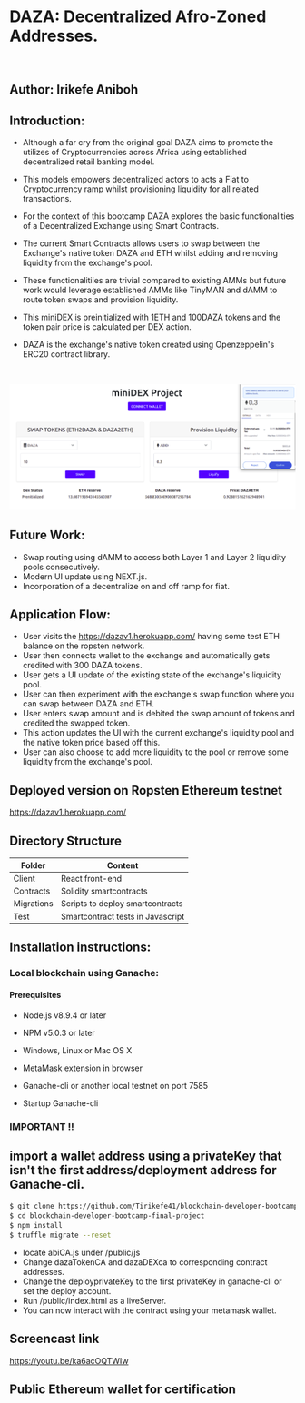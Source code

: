 # DAZA: Decentralized Afro-Zoned Addresses.

<br>

## Author: Irikefe Aniboh

## Introduction:

- Although a far cry from the original goal DAZA aims to promote the utilizes of Cryptocurrencies across Africa using established decentralized retail banking model. 

- This models empowers decentralized actors to acts a Fiat to Cryptocurrency ramp whilst provisioning liquidity for all related transactions.

- For the context of this bootcamp DAZA explores the basic functionalities of a Decentralized Exchange using Smart Contracts.

- The current Smart Contracts allows users to swap between the Exchange's native token DAZA and ETH whilst adding and removing liquidity from the exchange's pool.

- These functionalitiies are trivial compared to existing AMMs but future work would leverage established AMMs like TinyMAN and dAMM to route token swaps and provision liquidity.

- This miniDEX is preinitialized with 1ETH and 100DAZA tokens and the token pair price is calculated per DEX action.

- DAZA is the exchange's native token created using Openzeppelin's ERC20 contract library.


<br>
<p align="center"> 
  <img src="dazadex.png" alt="dazadex" width="700" >
</p>

## Future Work:
-  Swap routing using dAMM to access both Layer 1 and Layer 2 liquidity pools consecutively.
- Modern UI update using NEXT.js.
- Incorporation of a decentralize on and off ramp for fiat.

## Application Flow:

- User visits the https://dazav1.herokuapp.com/ having some test ETH balance on the ropsten network.
- User then connects wallet to the exchange and automatically gets credited with 300 DAZA tokens.
- User gets a UI update of the existing state of the exchange's liquidity pool.
- User can then experiment with the exchange's swap function where you can swap between DAZA and ETH.
- User enters swap amount and is debited the swap amount of tokens and credited the swapped token.
- This action updates the UI with the current exchange's liquidity pool and the native token price based off this.
- User can also choose to add more liquidity to the pool or remove some liquidity from the exchange's pool.


## Deployed version on Ropsten Ethereum testnet
https://dazav1.herokuapp.com/

## Directory Structure

| Folder     | Content                           |
| ---------- | --------------------------------- |
| Client     | React front-end                   |
| Contracts  | Solidity smartcontracts           |
| Migrations | Scripts to deploy smartcontracts  |
| Test       | Smartcontract tests in Javascript |

## Installation instructions:

### Local blockchain using Ganache:

#### Prerequisites
- Node.js v8.9.4 or later
- NPM v5.0.3 or later
- Windows, Linux or Mac OS X
- MetaMask extension in browser
- Ganache-cli or another local testnet on port 7585

- Startup Ganache-cli



### IMPORTANT !! 
import a wallet address using a privateKey that isn't the first address/deployment address for Ganache-cli.
- 

```bash
$ git clone https://github.com/Tirikefe41/blockchain-developer-bootcamp-final-project.git
$ cd blockchain-developer-bootcamp-final-project
$ npm install
$ truffle migrate --reset
```
- locate abiCA.js under /public/js
- Change dazaTokenCA and dazaDEXca to corresponding contract addresses.
- Change the deployprivateKey to the first privateKey in ganache-cli or set the deploy account.
- Run /public/index.html as a liveServer.
- You can now interact with the contract using your metamask wallet.


## Screencast link
https://youtu.be/ka6acOQTWIw

## Public Ethereum wallet for certification